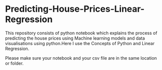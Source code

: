 # Predicting-House-Prices-Linear-Regression
This repository consists of python notebook which explains the process of predicting the house prices 
using Machine learning models and data visualisations using python.Here I use the Concepts of Python and Linear Regression.

Please make sure your notebook and your csv file are in the same location or folder.
